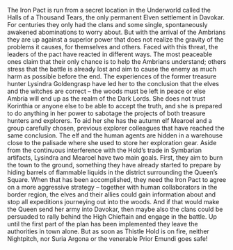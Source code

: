 
The Iron Pact is run from a secret location in the Underworld called the Halls of a Thousand Tears, the only permanent Elven settlement in Davokar. For centuries they only had the clans and some single, spontaneously awakened abominations to worry about. But with the arrival of the Ambrians they are up against a superior power that does not realize the gravity of the problems it causes, for themselves and others. Faced with this threat, the leaders of the pact have reacted in different ways. The most peaceable ones claim that their only chance is to help the Ambrians understand; others stress that the battle is already lost and aim to cause the enemy as much harm as possible before the end. The experiences of the former treasure hunter Lysindra Goldengrasp have led her to the conclusion that the elves and the witches are correct – the woods must be left in peace or else Ambria will end up as the realm of the Dark Lords. She does not trust Korinthia or anyone else to be able to accept the truth, and she is prepared to do anything in her power to sabotage the projects of both treasure hunters and explorers. To aid her she has the autumn elf Mearoel and a group carefully chosen, previous explorer colleagues that have reached the same conclusion. The elf and the human agents are hidden in a warehouse close to the palisade where she used to store her exploration gear. Aside from the continuous interference with the Hold’s trade in Symbarian artifacts, Lysindra and Mearoel have two main goals. First, they aim to burn the town to the ground, something they have already started to prepare by hiding barrels of flammable liquids in the district surrounding the Queen’s Square. When that has been accomplished, they need the Iron Pact to agree on a more aggressive strategy – together with human collaborators in the border region, the elves and their allies could gain information about and stop all expeditions journeying out into the woods. And if that would make the Queen send her army into Davokar, then maybe also the clans could be persuaded to rally behind the High Chieftain and engage in the battle. Up until the first part of the plan has been implemented they leave the authorities in town alone. But as soon as Thistle Hold is on fire, neither Nightpitch, nor Suria Argona or the venerable Prior Emundi goes safe!